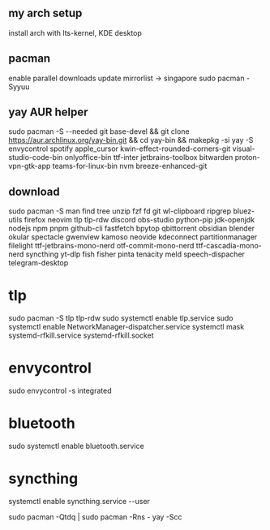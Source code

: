 ## my arch setup
install arch with lts-kernel, KDE desktop

## pacman
enable parallel downloads
update mirrorlist -> singapore
sudo pacman -Syyuu

## yay AUR helper
sudo pacman -S --needed git base-devel && git clone https://aur.archlinux.org/yay-bin.git && cd yay-bin && makepkg -si
yay -S envycontrol spotify apple_cursor kwin-effect-rounded-corners-git visual-studio-code-bin onlyoffice-bin ttf-inter jetbrains-toolbox bitwarden proton-vpn-gtk-app teams-for-linux-bin nvm breeze-enhanced-git

## download
sudo pacman -S man find tree unzip fzf fd git wl-clipboard ripgrep bluez-utils firefox neovim tlp tlp-rdw discord obs-studio python-pip jdk-openjdk nodejs npm pnpm github-cli fastfetch bpytop qbittorrent obsidian blender okular spectacle gwenview kamoso neovide kdeconnect partitionmanager filelight ttf-jetbrains-mono-nerd otf-commit-mono-nerd ttf-cascadia-mono-nerd syncthing yt-dlp fish fisher pinta tenacity meld speech-dispacher telegram-desktop

# tlp
sudo pacman -S tlp tlp-rdw 
sudo systemctl enable tlp.service
sudo systemctl enable NetworkManager-dispatcher.service
systemctl mask systemd-rfkill.service systemd-rfkill.socket

# envycontrol
sudo envycontrol -s integrated

# bluetooth
sudo systemctl enable bluetooth.service

# syncthing
systemctl enable syncthing.service --user

sudo pacman -Qtdq | sudo pacman -Rns -
yay -Scc

